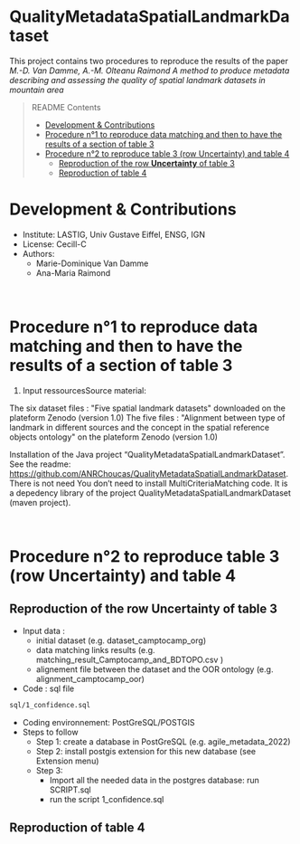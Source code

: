 # QualityMetadataSpatialLandmarkDataset

This project contains two procedures to reproduce the results of the paper *M.-D. Van Damme, A.-M. Olteanu Raimond A method to produce metadata describing 
and assessing the quality of spatial landmark datasets in mountain area*

<!-- Metadata describing and assessing the quality of spatial landmark datasets in mountain area. -->



> README Contents
> - [Development & Contributions](#Development-&-Contributions)
> - [Procedure n°1 to reproduce data matching and then to have the results of a section of table 3](#procedure-n1-to-reproduce-data-matching-and-then-to-have-the-results-of-a-section-of-table-3)
> - [Procedure n°2 to reproduce table 3 (row Uncertainty) and table 4 ](#procedure-n2-to-reproduce-table-3-row-uncertainty-and-table-4)
>     * [Reproduction of the row **Uncertainty** of table 3](#reproduction-of-the-row-uncertainty-of-table-3)
>     * [Reproduction of table 4](#reproduction-of-table-4)

# Development & Contributions
* Institute: LASTIG, Univ Gustave Eiffel, ENSG, IGN
* License: Cecill-C
* Authors:
	- Marie-Dominique Van Damme
	- Ana-Maria Raimond

<br/>

# Procedure n°1 to reproduce data matching and then to have the results of a section of table 3

1. Input ressourcesSource material:

The six dataset files : "Five spatial landmark datasets" downloaded on the plateform Zenodo (version 1.0)
The five files : "Alignment between type of landmark in different sources and the concept in the spatial reference objects ontology" on the plateform Zenodo (version 1.0)

Installation of the Java project “QualityMetadataSpatialLandmarkDataset”. See the readme:
https://github.com/ANRChoucas/QualityMetadataSpatialLandmarkDataset. There is not need You don’t need to install MultiCriteriaMatching code. It is a depedency library of the project  QualityMetadataSpatialLandmarkDataset (maven project). 


<br/>

# Procedure n°2 to reproduce table 3 (row Uncertainty) and table 4 

## Reproduction of the row **Uncertainty** of table 3

- Input data : 
	* initial dataset (e.g. dataset_camptocamp_org)
	* data matching links results (e.g. matching_result_Camptocamp_and_BDTOPO.csv )
	* alignement file between the dataset and the OOR ontology (e.g. alignment_camptocamp_oor)
- Code : sql file
```sh
sql/1_confidence.sql
```
- Coding environnement: PostGreSQL/POSTGIS
- Steps to follow
	* Step 1: create a database in PostGreSQL (e.g. agile_metadata_2022)
	* Step 2: install postgis extension for this new database (see Extension menu)
	* Step 3: 
		- Import all the needed data in the postgres database: run SCRIPT.sql
		- run the script 1_confidence.sql



## Reproduction of table 4
